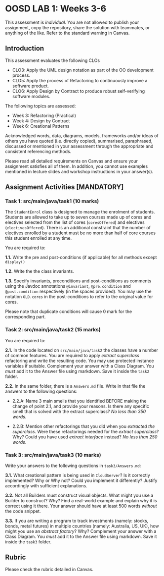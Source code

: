 # OOSD LAB 1: Weeks 3-6

This assessment is _individual_. You are not allowed to publish your assignment, copy the repository, share the solution with teammates, or anything of the like. Refer to the standard warning in Canvas.



## Introduction
This assessment evaluates the following CLOs

- CLO3: Apply the UML design notation as part of the OO development process.
- CLO5: Apply the process of Refactoring to continuously improve a software product.
- CLO6: Apply Design by Contract to produce robust self-verifying software modules.


The following topics are assessed:

- Week 3: Refactoring (Practical)
- Week 4: Design by Contract
- Week 6: Creational Patterns


Acknowledged words, data, diagrams, models, frameworks and/or ideas of others you have quoted (i.e. directly copied), summarised, paraphrased, discussed or mentioned in your assessment through the appropriate and consistent referencing methods.

Please read all detailed requirements on Canvas and ensure your assignment satisfies all of them. In addition, you cannot use examples mentioned in lecture slides and workshop instructions in your answer(s).



## Assignment Activities [MANDATORY]

### Task 1: src/main/java/task1 (10 marks)

The `StudentEnrol` class is designed to manage the enrolment of students. Students are allowed to take up to seven courses made up of cores and electives selected from the list of cores (`coresOffered`) and electives (`electivesOffered`). There is an additional constraint that the number of electives enrolled by a student must be no more than half of core courses this student enrolled at any time.  

You are required to:
 
 **1.1.** Write the pre and post-conditions (if applicable) for all methods except `display()`
 
 **1.2.** Write the the class invariants. 
 
 **1.3.** Specify invariants, preconditions and post-conditions as comments using the Javdoc annotations `@invariant`, `@pre.condition` and `@post.condition` respectively (in the spaces provided). You may use the notation `OLD.cores` in the post-conditions to refer to the original value for cores.    

Please note that duplicate conditions will cause 0 mark for the corresponding part.



### Task 2: src/main/java/task2 (15 marks)

You are required to:

**2.1.** In the code located on `src/main/java/task2` the classes have a number of common features. You are required to apply _extract superclass_ refactoring and write the resulting code. You may use protected instance variables if suitable. Complement your answer with a Class Diagram. You _must_ add it to the Answer file using markdown. Save it inside the `task2` folder.

**2.2.** In the same folder, there is a `Answers.md` file. Write in that file the answers to the following questions:

  * 2.2.A: Name 3 main smells that you identified BEFORE making the change of point 2.1, and provide your reasons. Is there any specific smell that is solved with the extract superclass? _No less than 350 words_.
  
  * 2.2.B: Mention other refactorings that you did when you _extracted the superclass_. Were these refactorings needed for the _extract superclass_? Why? Could you have used _extract interface_ instead? _No less than 250 words_.




### Task 3: src/main/java/task3 (10 marks)

Write your answers to the following questions in `task3/Answers.md`:

**3.1.** What creational pattern is being used in `CloudServer`? Is it correctly implemented? Why or Why not? Could you implement it differently? Justify accordingly with sufficient explanations. 

**3.2.** Not all Builders must construct visual objects. What might you use a Builder to construct? Why? Find a real-world example and explain why it is correct using it there. Your answer should have at least 500 words _without_ the code snippet.

**3.3.** If you are writing a program to track investments (namely: stocks, bonds, metal futures) in multiple countries (namely: Australia, US, UK), how might you use an _abstract factory_? Why? Complement your answer with a Class Diagram. You _must_ add it to the Answer file using markdown. Save it inside the `task3` folder.




## Rubric

Please check the rubric detailed in Canvas.
